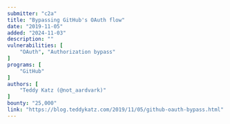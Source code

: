 ```yaml
---
submitter: "c2a"
title: "Bypassing GitHub's OAuth flow"
date: "2019-11-05"
added: "2024-11-03"
description: ""
vulnerabilities: [
    "OAuth", "Authorization bypass"
]
programs: [
    "GitHub"
]
authors: [
    "Teddy Katz (@not_aardvark)"
]
bounty: "25,000"
link: "https://blog.teddykatz.com/2019/11/05/github-oauth-bypass.html"
---
```




